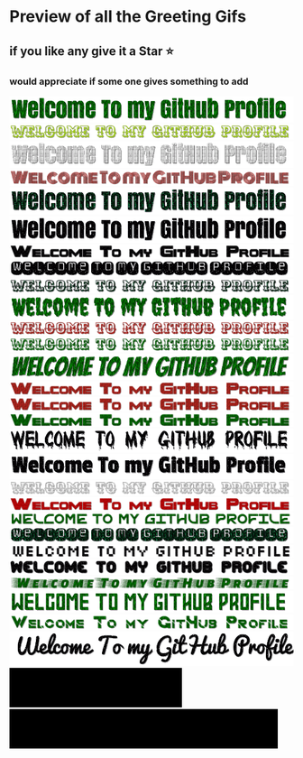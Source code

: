 # Preview of all the Greeting Gifs
## if you like any give it a Star ⭐
### would appreciate if some one gives something to add  
<img src="textanim-2YzmV.gif"/>
<img src="textanim-3aUq6.gif"/>
<img src="textanim-53mGG.gif"/>
<img src="textanim-5u4Gt.gif"/>
<img src="textanim-6FkqQ.gif"/>
<img src="textanim-6Ofgr.gif"/>
<img src="textanim-CwH2R.gif"/>
<img src="textanim-DaSMB.gif"/>
<img src="textanim-EFcCR.gif"/>
<img src="textanim-FT9Kt.gif"/>
<img src="textanim-J18k2.gif"/>
<img src="textanim-LQ3rK.gif"/>
<img src="textanim-LUysf.gif"/>
<img src="textanim-Lg4u3.gif"/>
<img src="textanim-Lg4u3.gif"/>
<img src="textanim-VDLB2.gif"/>
<img src="textanim-XHldy.gif"/>
<img src="textanim-XpMJF.gif"/>
<img src="textanim-i34xb.gif"/>
<img src="textanim-kEgg5.gif"/>
<img src="textanim-lD2Dd.gif"/>
<img src="textanim-mdh1z.gif"/>
<img src="textanim-nEJg3.gif"/>
<img src="textanim-oW9vW.gif"/>
<img src="textanim-q4qEB.gif"/>
<img src="textanim-wzPCt.gif"/>
<img src="textanim-zO4PX.gif"/>
<img src="textanim-ziBI6.gif"/>
<img src="welcome coders.gif"/>
<img src="greetings.gif"/>

